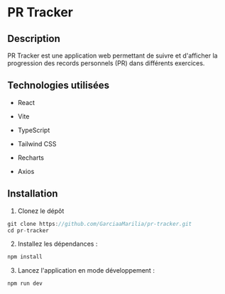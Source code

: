# PR Tracker

## Description

PR Tracker est une application web permettant de suivre et d'afficher la progression des records personnels (PR) dans différents exercices.

## Technologies utilisées

- React

- Vite

- TypeScript

- Tailwind CSS

- Recharts

- Axios

## Installation

1. Clonez le dépôt

```ts
git clone https://github.com/GarciaaMarilia/pr-tracker.git
cd pr-tracker
```

2. Installez les dépendances :

```ts
npm install
```

3. Lancez l'application en mode développement :

```ts
npm run dev
```
